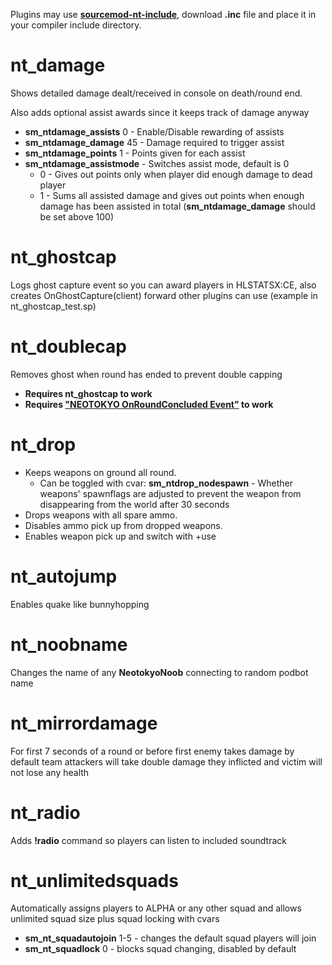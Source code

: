 Plugins may use [**sourcemod-nt-include**](https://github.com/softashell/sourcemod-nt-include/), download **.inc** file and place it in your compiler include directory.

nt_damage
====================
Shows detailed damage dealt/received in console on death/round end.

Also adds optional assist awards since it keeps track of damage anyway
- **sm_ntdamage_assists** 0 - Enable/Disable rewarding of assists
- **sm_ntdamage_damage** 45 - Damage required to trigger assist
- **sm_ntdamage_points** 1 - Points given for each assist
- **sm_ntdamage_assistmode** - Switches assist mode, default is 0
	- 0 - Gives out points only when player did enough damage to dead player
	- 1 - Sums all assisted damage and gives out points when enough damage has been assisted in total (**sm_ntdamage_damage** should be set above 100)

nt_ghostcap
====================
Logs ghost capture event so you can award players in HLSTATSX:CE, also creates OnGhostCapture(client) forward other plugins can use (example in nt_ghostcap_test.sp)

nt_doublecap
====================
Removes ghost when round has ended to prevent double capping
* **Requires nt_ghostcap to work**
* **Requires ["NEOTOKYO OnRoundConcluded Event"](https://github.com/Rainyan/sourcemod-nt-onroundconcluded-event) to work**

nt_drop
====================
- Keeps weapons on ground all round.
	- Can be toggled with cvar: **sm_ntdrop_nodespawn** - Whether weapons' spawnflags are adjusted to prevent the weapon from disappearing from the world after 30 seconds
- Drops weapons with all spare ammo.
- Disables ammo pick up from dropped weapons.
- Enables weapon pick up and switch with +use

nt_autojump
====================
Enables quake like bunnyhopping

nt_noobname
====================
Changes the name of any **NeotokyoNoob** connecting to random podbot name

nt_mirrordamage
====================
For first 7 seconds of a round or before first enemy takes damage by default team attackers will take double damage they inflicted and victim will not lose any health

nt_radio
====================
Adds **!radio** command so players can listen to included soundtrack

nt_unlimitedsquads
====================
Automatically assigns players to ALPHA or any other squad and allows unlimited squad size plus squad locking with cvars

- **sm_nt_squadautojoin** 1-5 - changes the default squad players will join
- **sm_nt_squadlock** 0 - blocks squad changing, disabled by default
